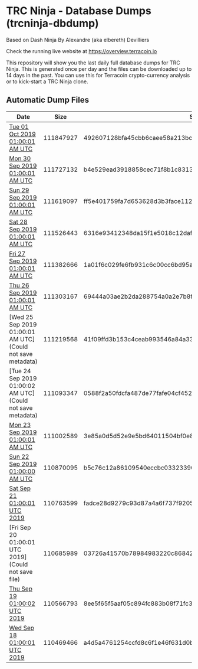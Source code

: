 # TRC Ninja - Database Dumps (trcninja-dbdump)
Based on Dash Ninja By Alexandre (aka elbereth) Devilliers

Check the running live website at https://overview.terracoin.io

This repository will show you the last daily full database dumps for TRC Ninja. This is generated once per day and the files can be downloaded up to 14 days in the past.
You can use this for Terracoin crypto-currency analysis or to kick-start a TRC Ninja clone.


## Automatic Dump Files
| Date | Size | SHA256 |
|--|--|--|
| [Tue 01 Oct 2019 01:00:01 AM UTC]() | 111847927 | 492607128bfa45cbb6caee58a213bc4e0979a046d29d1272f8d7fca6c0534ac3 | 
| [Mon 30 Sep 2019 01:00:01 AM UTC]() | 111727132 | b4e529ead3918858cec71f8b1c83139e8b38fca3af29d9bdd87c9b2a3c364c28 | 
| [Sun 29 Sep 2019 01:00:01 AM UTC]() | 111619097 | ff5e401759fa7d653628d3b3face1129db680d9fa75ff70d0072b936207b4008 | 
| [Sat 28 Sep 2019 01:00:01 AM UTC]() | 111526443 | 6316e93412348da15f1e5018c12daf322807969d72cfd835a9e5c32ed776ab11 | 
| [Fri 27 Sep 2019 01:00:01 AM UTC]() | 111382666 | 1a01f6c029fe6fb931c6c00cc6bd95a7ec99ebfa84bd52a4ca61575ba529e6c4 | 
| [Thu 26 Sep 2019 01:00:01 AM UTC]() | 111303167 | 69444a03ae2b2da288754a0a2e7b8f0ab754e680a1cfe74ad7bfae75d36b55a7 | 
| [Wed 25 Sep 2019 01:00:01 AM UTC](Could not save metadata) | 111219568 | 41f09ffd3b153c4ceab993546a84a33e55683e3d961c8958c487f30a3f98f6bb | 
| [Tue 24 Sep 2019 01:00:02 AM UTC](Could not save metadata) | 111093347 | 0588f2a50fdcfa487de77fafe04cf4524b4983d1e557ce6c6682c4cd8ba0d893 | 
| [Mon 23 Sep 2019 01:00:01 AM UTC]() | 111002589 | 3e85a0d5d52e9e5bd64011504bf0e8077cd6420900c575d3d2a89ab59ac60670 | 
| [Sun 22 Sep 2019 01:00:00 AM UTC]() | 110870095 | b5c76c12a86109540eccbc033233900789e4746ae1dd2f3f82ed71152a5c378e | 
| [Sat Sep 21 01:00:01 UTC 2019]() | 110763599 | fadce28d9279c93d87a4a6f737f920569123b5dc9e2b05d9aaae0094802a84c6 | 
| [Fri Sep 20 01:00:01 UTC 2019](Could not save file) | 110685989 | 03726a41570b78984983220c86842977a4a53e20ec7ce0479b2b77cff00979e4 | 
| [Thu Sep 19 01:00:02 UTC 2019]() | 110566793 | 8ee5f65f5aaf05c894fc883b08f71fc3f180c5dd0a589a5dd71b32d4dfb213e0 | 
| [Wed Sep 18 01:00:01 UTC 2019]() | 110469466 | a4d5a4761254ccfd8c6f1e46f631d0b909421acdcffe5deba76be485919fc596 | 
